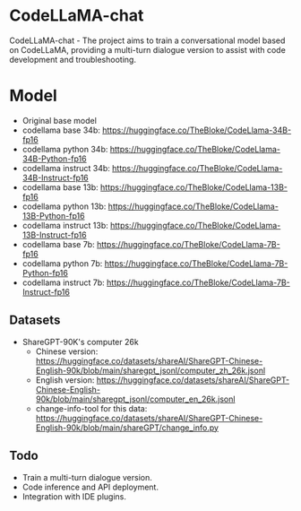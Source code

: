 # CodeLLaMA-chat

CodeLLaMA-chat - The project aims to train a conversational model based on CodeLLaMA, providing a multi-turn dialogue version to assist with code development and troubleshooting.

# Model
- Original base model
 - codellama base 34b: https://huggingface.co/TheBloke/CodeLlama-34B-fp16
 - codellama python 34b: https://huggingface.co/TheBloke/CodeLlama-34B-Python-fp16
 - codellama instruct 34b: https://huggingface.co/TheBloke/CodeLlama-34B-Instruct-fp16
 - codellama base 13b: https://huggingface.co/TheBloke/CodeLlama-13B-fp16
 - codellama python 13b: https://huggingface.co/TheBloke/CodeLlama-13B-Python-fp16
 - codellama instruct 13b: https://huggingface.co/TheBloke/CodeLlama-13B-Instruct-fp16
 - codellama base 7b: https://huggingface.co/TheBloke/CodeLlama-7B-fp16
 - codellama python 7b: https://huggingface.co/TheBloke/CodeLlama-7B-Python-fp16
 - codellama instruct 7b: https://huggingface.co/TheBloke/CodeLlama-7B-Instruct-fp16

## Datasets
- ShareGPT-90K's computer 26k
  - Chinese version: https://huggingface.co/datasets/shareAI/ShareGPT-Chinese-English-90k/blob/main/sharegpt_jsonl/computer_zh_26k.jsonl
  - English version: https://huggingface.co/datasets/shareAI/ShareGPT-Chinese-English-90k/blob/main/sharegpt_jsonl/computer_en_26k.jsonl
  - change-info-tool for this data: https://huggingface.co/datasets/shareAI/ShareGPT-Chinese-English-90k/blob/main/shareGPT/change_info.py

## Todo
- Train a multi-turn dialogue version.
- Code inference and API deployment.
- Integration with IDE plugins.
